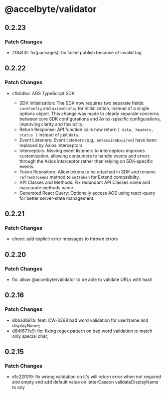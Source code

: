 # @accelbyte/validator

## 0.2.23

### Patch Changes

- 2f84f3f: fix(packages): fix failed publish because of invalid tag

## 0.2.22

### Patch Changes

- cfb0dba: AGS TypeScript SDK

  - SDK Initialization: The SDK now requires two separate fields: `coreConfig` and `axiosConfig` for initialization, instead of a single options object. This change was made to clearly separate concerns between core SDK configurations and Axios-specific configurations, improving clarity and flexibility.
  - Return Response: API function calls now return `{ data, headers, status }` instead of just `data`.
  - Event Listeners: Event listeners (e.g., `onSessionExpired`) have been replaced by Axios interceptors.
  - Interceptors: Moving event listeners to interceptors improves customization, allowing consumers to handle events and errors through the Axios interceptor rather than relying on SDK-specific events.
  - Token Repository: Allow tokens to be attached in SDK and rename `refreshTokens` method to `setToken` for Extend compatibilty.
  - API Classes and Methods: Fix redundant API Classes name and inaccurate methods name.
  - Generated React Query: Optionally access AGS using react-query for better server-state management.

## 0.2.21

### Patch Changes

- chore: add explicit error messages to thrown errors

## 0.2.20

### Patch Changes

- fix: allow @accelbyte/validator to be able to validate URLs with hash

## 0.2.16

### Patch Changes

- 8bba3b81b: feat: CW-3368 bad word validation for userName and displayName;
- d84f877e9: fix: fixing regex pattern on bad word validation to match only special char;

## 0.2.15

### Patch Changes

- e1c22f0f9: fix wrong validation on it's will return error when not required and empty and add default value on letterCaseon validateDisplayName to any

